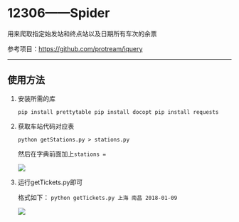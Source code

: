 # 12306——Spider

用来爬取指定始发站和终点站以及日期所有车次的余票

参考项目：https://github.com/protream/iquery

---
使用方法
---

 1. 安装所需的库

    `pip install prettytable
     pip install docopt
     pip install requests`

 2. 获取车站代码对应表

    `python getStations.py > stations.py`

    然后在字典前面加上`stations = `

    ![](https://github.com/jinhuiphy/Spider/blob/master/12306Spider/pictures/stations.png)

 3. 运行getTickets.py即可

    格式如下： 
    `python getTickets.py 上海 南昌 2018-01-09`

    ![](https://github.com/jinhuiphy/Spider/blob/master/12306Spider/pictures/tickets.png)







